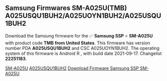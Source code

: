 <h2>Samsung Firmwares SM-A025U(TMB) A025USQU1BUH2/A025UOYN1BUH2/A025USQU1BUH2</h2>
Download the Samsung firmware for the ✅ <strong>Samsung SSP </strong> ⭐ <strong>SM-A025U</strong> with product code <strong>TMB</strong> <strong> from United States</strong>. This firmware has version number PDA <strong>A025USQU1BUH2</strong> and CSC A025UOYN1BUH2. The operating system of this firmware is Android R , with build date 2021-09-17. Changelist <strong>22251183</strong>.


[SM-A025U](https://samfirm.shop/samsung/model/SM-A025U)
[A025USQU1BUH2](https://samfirm.shop/samsung/pda/A025USQU1BUH2)
[Download Firmware Samsung SSP SM-A025U](https://samfirm.shop/samsung/firmware/457531)
